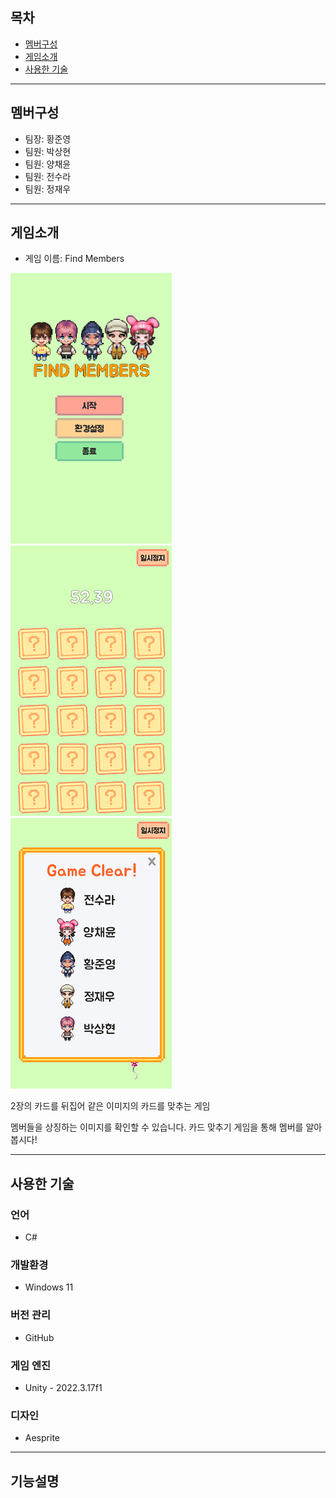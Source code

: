 ## 목차
+ [멤버구성](https://github.com/sooroora/FindMembers?tab=readme-ov-file#%EB%A9%A4%EB%B2%84%EA%B5%AC%EC%84%B1)
+ [게임소개](https://github.com/sooroora/FindMembers?tab=readme-ov-file#%EA%B2%8C%EC%9E%84%EC%86%8C%EA%B0%9C)
+ [사용한 기술](https://github.com/sooroora/FindMembers?tab=readme-ov-file#%EC%82%AC%EC%9A%A9%ED%95%9C-%EA%B8%B0%EC%88%A0)
  
---

## 멤버구성
+ 팀장: 황준영
+ 팀원: 박상현
+ 팀원: 양채윤
+ 팀원: 전수라
+ 팀원: 정재우

----

## 게임소개
+ 게임 이름: Find Members

![시작화면](https://github.com/sooroora/FindMembers/blob/main/ReadMeSources/StartScene.png?raw=true)
![게임화면](https://github.com/sooroora/FindMembers/blob/main/ReadMeSources/MainScene.png?raw=true)
![클리어화면](https://github.com/sooroora/FindMembers/blob/main/ReadMeSources/Clear.png?raw=true)

2장의 카드를 뒤집어 같은 이미지의 카드를 맞추는 게임

멤버들을 상징하는 이미지를 확인할 수 있습니다.
카드 맞추기 게임을 통해 멤버를 알아봅시다!

---

## 사용한 기술
### 언어
+ C#

### 개발환경
+ Windows 11

### 버전 관리
+ GitHub

### 게임 엔진
+ Unity - 2022.3.17f1

### 디자인
+ Aesprite
  
---

## 기능설명
